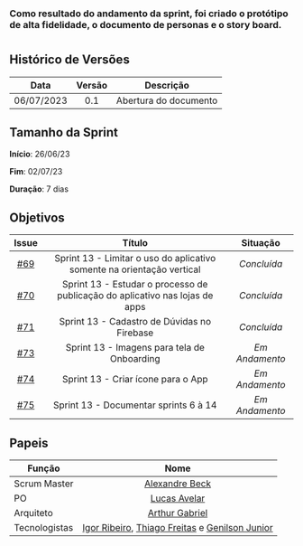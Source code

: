 ### Como resultado do andamento da sprint, foi criado o protótipo de alta fidelidade, o documento de personas e o story board.

#

## Histórico de Versões

|    Data    | Versão |       Descrição       |
| :--------: | :----: | :-------------------: |
| 06/07/2023 |  0.1   | Abertura do documento |

## Tamanho da Sprint

**Início**: 26/06/23

**Fim**: 02/07/23

**Duração**: 7 dias

## Objetivos

|                             Issue                              |                                    Título                                    |    Situação    |
| :------------------------------------------------------------: | :--------------------------------------------------------------------------: | :------------: |
| [#69](https://github.com/fga-eps-mds/2023.1-GuiaUnB/issues/69) |    Sprint 13 - Limitar o uso do aplicativo somente na orientação vertical    |  _Concluída_   |
| [#70](https://github.com/fga-eps-mds/2023.1-GuiaUnB/issues/70) | Sprint 13 - Estudar o processo de publicação do aplicativo nas lojas de apps |  _Concluída_   |
| [#71](https://github.com/fga-eps-mds/2023.1-GuiaUnB/issues/71) |                 Sprint 13 - Cadastro de Dúvidas no Firebase                  |  _Concluída_   |
| [#73](https://github.com/fga-eps-mds/2023.1-GuiaUnB/issues/73) |                 Sprint 13 - Imagens para tela de Onboarding                  | _Em Andamento_ |
| [#74](https://github.com/fga-eps-mds/2023.1-GuiaUnB/issues/74) |                      Sprint 13 - Criar ícone para o App                      | _Em Andamento_ |
| [#75](https://github.com/fga-eps-mds/2023.1-GuiaUnB/issues/75) |                    Sprint 13 - Documentar sprints 6 à 14                     | _Em Andamento_ |

## Papeis

| Função        |                                                                               Nome                                                                               |
| ------------- | :--------------------------------------------------------------------------------------------------------------------------------------------------------------: |
| Scrum Master  |                                                           [Alexandre Beck](https://github.com/zzzBECK)                                                           |
| PO            |                                                        [Lucas Avelar](https://github.com/LucasAvelar2711)                                                        |
| Arquiteto     |                                                       [Arthur Gabriel](https://github.com/ArthurGabrieel)                                                        |
| Tecnologistas | [Igor Ribeiro](https://github.com/igor-ribeir0), [Thiago Freitas](https://github.com/thiagorfreitas) e [Genilson Junior](https://github.com/GenilsonJunior99006) |

